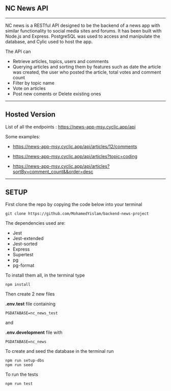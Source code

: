## NC News API

------------------------

NC news is a RESTful API designed to be the backend of a news app with similar functionality to social media sites and forums. It has been built with Node.js and Express.
PostgreSQL was used to access and manipulate the database, and Cylic used to host the app.

The API can 
-   Retrieve articles, topics, users and comments
-   Querying articles and sorting them by features such as date the article was created, the user who posted the article,  total votes and comment count
- Filter by topic name
- Vote on articles
- Post new coments or Delete existing ones


-------

## Hosted Version

List of all the endpoints :  https://news-app-msy.cyclic.app/api

Some examples: 

- https://news-app-msy.cyclic.app/api/articles/12/comments

- https://news-app-msy.cyclic.app/api/articles?topic=coding

- https://news-app-msy.cyclic.app/api/articles?sortBy=comment_count&&order=desc




----



## SETUP

First clone the repo by copying the code below into your terminal

    git clone https://github.com/MohamedYislam/backend-news-project
    
The dependencies used are:

*  Jest
*  Jest-extended
*  Jest-sorted
*  Express
*  Supertest
*  pg
*  pg-format

To install them all, in the terminal type

    npm install


Then create 2 new files

  **.env.test** file containing

    PGDATABASE=nc_news_test
and  

  **.env.development** file with

    PGDATABASE=nc_news



To create and seed the database in the terminal run

    npm run setup-dbs
    npm run seed

To run the tests

    npm run test
